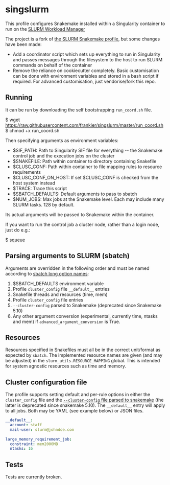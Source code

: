 # singslurm

This profile configures Snakemake installed within a Singularity container to run on the [SLURM Workload Manager](https://slurm.schedmd.com/)

The project is a fork of [the SLURM Snakemake
profile](https://github.com/Snakemake-Profiles/slurm), but some changes have
been made:

  * Add a coordinator script which sets up everything to run in Singularity and passes messages through the filesystem to the host to run SLURM commands on behalf of the container
  * Remove the reliance on cookiecutter completely. Basic customisation can be done with environment variables and stored in a bash script if required. For advanced customisation, just vendorise/fork this repo.

## Running
It can be run by downloading the self bootstrapping `run_coord.sh` file.

  $ wget https://raw.githubusercontent.com/frankier/singslurm/master/run_coord.sh
  $ chmod +x run_coord.sh

Then specifying arguments as environment variables:

 * $SIF_PATH: Path to Singularity SIF file for everything -- the Snakemake
   control job and the execution jobs on the cluster
 * $SNAKEFILE: Path within container to directory containing Snakefile
 * $CLUSC_CONF: Path within container to file mapping rules to resource requirements
 * $CLUSC_CONF_ON_HOST: If set $CLUSC_CONF is checked from the host system instead
 * $TRACE: Trace this script
 * $SBATCH_DEFAULTS: Default arguments to pass to sbatch
 * $NUM_JOBS: Max jobs at the Snakemake level. Each may include many SLURM tasks. 128 by default.

Its actual arguments will be passed to Snakemake within the container.

If you want to run the control job a cluster node, rather than a login node, just do e.g.:

  $ squeue

## Parsing arguments to SLURM (sbatch)
Arguments are overridden in the following order and must be named according to
[sbatch long option names](https://slurm.schedmd.com/sbatch.html):

1) $SBATCH_DEFAULTS environment variable
2) Profile `cluster_config` file `__default__` entries
3) Snakefile threads and resources (time, mem)
4) Profile `cluster_config` file <rulename> entries
5) `--cluster-config` parsed to Snakemake (deprecated since Snakemake 5.10)
6) Any other argument conversion (experimental, currently time, ntasks and mem) if `advanced_argument_conversion` is True.

## Resources
Resources specified in Snakefiles must all be in the correct unit/format as expected by `sbatch`.
The implemented resource names are given (and may be adjusted) in the `slurm_utils.RESOURCE_MAPPING` global.
This is intended for system agnostic resources such as time and memory.

## Cluster configuration file
The profile supports setting default and per-rule options in either the `cluster_config` file and
the [`--cluster-config` file parsed to snakemake](https://snakemake.readthedocs.io/en/stable/snakefiles/configuration.html#cluster-configuration-deprecated)
(the latter is deprecated since snakemake 5.10). The `__default__` entry will apply to all jobs. Both may be YAML (see example
below) or JSON files.

```yaml
__default__:
  account: staff
  mail-user: slurm@johndoe.com
  
large_memory_requirement_job:
  constraint: mem2000MB
  ntasks: 16
```


## Tests
Tests are currently broken.
